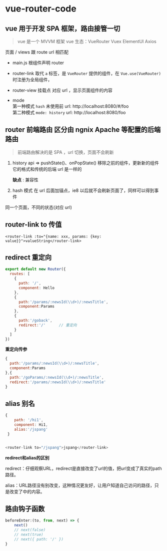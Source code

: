 # vue-router-code
## vue 用于开发 SPA 框架，路由接管一切
> vue 是一个 MVVM 框架
> vue 生态：VueRouter Vuex ElementUI Axios


页面 / views 跟 route url 相匹配

- main.js 根组件声明 router

- router-link
取代 `a` 标签，是 `VueRouter` 提供的组件，在 `Vue.use(VueRouter)` 时注册为全局组件，

- router-view 挂载点 对应 url ，显示页面组件的内容

- mode  
第一种模式 `hash` 未使用前 url: http://localhost:8080/#/foo     
第二种模式 `mode: history` url: http://localhost:8080/foo

## router 前端路由 区分由 ngnix Apache 等配置的后端路由      
> 前端路由解决的是 SPA ，url 切换，页面不会刷新

1. history api => pushState()、onPopState() 
移除之前的组件，更新新的组件    
它的格式和传统的后端 url 是一样的

    **缺点** : 兼容性

2. hash 模式
在 url 后面加锚点，ie8 以后就不会刷新页面了，同样可以得到事件

同一个页面，不同的状态(对应 url)

## router-link to 传值
`<router-link :to="{name: xxx, params: {key: value}}">valueString</router-link>`

## redirect 重定向
```js
export default new Router({
  routes: [
    {
      path: '/',
      component: Hello
    },
    {
      path:'/params/:newsId(\\d+)/:newsTitle',
      component:Params
    },
    {
      path:'/goback',
      redirect:'/'      // 重定向
    }
  ]
})
```
**重定向传参**
```js
{
  path:'/params/:newsId(\\d+)/:newsTitle',
  component:Params
},{
  path:'/goParams/:newsId(\\d+)/:newsTitle',
  redirect:'/params/:newsId(\\d+)/:newsTitle'
}
```

## alias 别名
```js
{
    path: '/hi1',
    component: Hi1,
    alias:'/jspang'
 }


<router-link to="/jspang">jspang</router-link>
```
**redirect和alias的区别**

redirect：仔细观察URL，redirect是直接改变了url的值，把url变成了真实的path路径。

alias：URL路径没有别改变，这种情况更友好，让用户知道自己访问的路径，只是改变了<router-view>中的内容。

## 路由钩子函数
```js
beforeEnter:(to, from, next) => {
    next()
    // next(false)
    // next(true)
    // next({ path: '/' })
}
```
